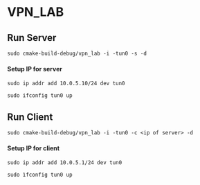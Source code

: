 # VPN_LAB

## Run Server

`sudo cmake-build-debug/vpn_lab -i -tun0 -s -d`

#### Setup IP for server

`sudo ip addr add 10.0.5.10/24 dev tun0`

`sudo ifconfig tun0 up`

## Run Client

`sudo cmake-build-debug/vpn_lab -i -tun0 -c <ip of server> -d`

#### Setup IP for client

`sudo ip addr add 10.0.5.1/24 dev tun0`

`sudo ìfconfig tun0 up`

